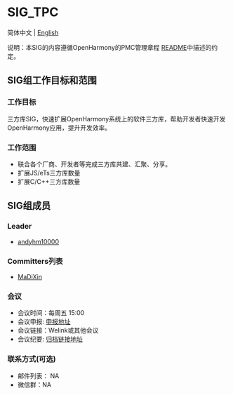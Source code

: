 # SIG_TPC
简体中文 | [English](./sig_tpc.md)

说明：本SIG的内容遵循OpenHarmony的PMC管理章程 [README](../../zh/pmc.md)中描述的约定。

## SIG组工作目标和范围

### 工作目标
三方库SIG，快速扩展OpenHarmony系统上的软件三方库，帮助开发者快速开发OpenHarmony应用，提升开发效率。

### 工作范围

- 联合各个厂商、开发者等完成三方库共建、汇聚、分享。
- 扩展JS/eTs三方库数量
- 扩展C/C++三方库数量

## SIG组成员

### Leader
- [andyhm10000](https://gitee.com/andyhm10000)

### Committers列表
- [MaDiXin](https://gitee.com/MaDiXin)

### 会议
 - 会议时间：每周五 15:00
 - 会议申报: [申报地址](https://docs.qq.com/sheet/DT2pwU25CTUVZclZv)
 - 会议链接：Welink或其他会议
 - 会议纪要: [归档链接地址](https://gitee.com/openharmony-sig/sig-content/tree/master/sig_tpc)

### 联系方式(可选)

- 邮件列表： NA
- 微信群：NA
